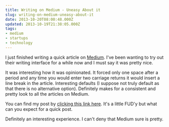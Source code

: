 ```yaml
---
title: Writing on Medium - Uneasy About it
slug: writing-on-medium-uneasy-about-it
date: 2013-10-20T08:00:48.000Z
updated: 2013-10-19T21:38:05.000Z
tags:
- medium
- startups
- technology
---
```


<p>I just finished writing a quick article on <a href="http://medium.com">Medium</a>.  I've been wanting to try out their writing interface for a while now and I must say it was pretty nice.</p>

<p>It was interesting how it was opinionated.  It forced only one space after a period and any time you would enter two carriage returns it would insert a line break in the article.  Interesting defaults (I suppose not truly default as that there is no alternative option).  Definitely makes for a consistent and pretty look to all the articles on Medium.</p>

<p>You can find my post by <a href="https://medium.com/i-m-h-o/796ec6176195">clicking this link here</a>.  It's a little FUD'y but what can you expect for a quick post.</p>

<p>Definitely an interesting experience.  I can't deny that Medium sure is pretty.</p>

